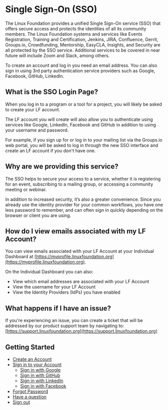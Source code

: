 # Single Sign-On \(SSO\)

The Linux Foundation provides a unified Single Sign-On service \(SSO\) that offers secure access and protects the identities of all its community members. The Linux Foundation systems and services like Events Registration, Training and Certification, Jenkins, JIRA,  Confluence, Gerrit, Groups.io, Crowdfunding, Mentorship, EasyCLA, Insights, and Security are all protected by the SSO service. Additional services to be covered in near future will include Zoom and Slack, among others. 

To create an account and log in you need an email address. You can also sign in using 3rd party authentication service providers such as Google, Facebook, GitHub, LinkedIn. 

## What is the SSO Login Page?

When you log in to a program or a tool for a project, you will likely be asked to create your LF account. 

The LF account you will create will also allow you to authenticate using services like Google, LinkedIn, Facebook and GitHub in addition to using your username and password.

For example, if you sign up for or log in to your mailing list via the Groups.io web portal, you will be asked to log in through the new SSO interface and create an LF account if you don't have one.  

## Why are we providing this service?

The SSO helps to secure your access to a service, whether it is registering for an event, subscribing to a mailing group, or accessing a community meeting or webinar. 

In addition to increased security, it’s also a greater convenience. Since you already use the identity provider for your common workflows, you have one less password to remember, and can often sign in quickly depending on the browser or client you are using.

## How do I view emails associated with my LF Account?

You can view emails associated with your LF Account at your Individual Dashboard at [https://myprofile.linuxfoundation.org](https://myprofile.linuxfoundation.org).

On the Individual Dashboard you can also:

* View which email addresses are associated with your LF Account
* View the username for your LF Account
* View the Identity Providers \(IdPs\) you have enabled

## What happens if I have an issue?

If you're experiencing an issue, you can create a ticket that will be addressed by our product support team by navigating to: [https://support.linuxfoundation.org](https://support.linuxfoundation.org) 

## Getting Started

* [Create an Account](create-an-account.md)
* [Sign in to your Account](sign-in/)
  * [Sign in with Google](sign-in/sign-in-with-google.md)
  * [Sign in with GitHub](sign-in/sign-in-with-github.md)
  * [Sign in with LinkedIn](sign-in/sign-in-with-linkedin.md)
  * [Sign in with Facebook](sign-in/sign-in-with-facebook.md)
* [Forgot Password](forgot-password.md)
* [Have a question](have-a-question.md)
* [Sign out](log-out.md)

